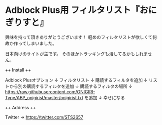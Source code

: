 Adblock Plus用 フィルタリスト『おにぎりすと』
========
興味を持って頂きありがとうございます！
軽めのフィルタリストが欲しくて何故か作ってしまいました。

日本向けのサイトが主です。
そのほかトラッキングも潰してるかもしれません。

++ Install ++

Adblock Plusオプション
↓
フィルタリスト
↓
購読するフィルタを追加
↓
リストから別の購読するフィルタを追加
↓
購読するフィルタの場所
↓
https://raw.githubusercontent.com/ONIGIRI-Type/ABP_onigirist/master/onigirist.txt
を追加
↓
幸せになる

++ Address ++

Twitter -> https://twitter.com/STS2657
